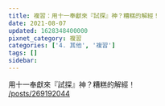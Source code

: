 ```yaml
---
title: 複習：用十一奉獻來『試探』神？糟糕的解經！
date: 2021-08-07
updated: 1628348400000
pixnet_category: 複習
categories: ['4. 其他', '複習']
tags: []
sidebar: 
---
```


<p>用十一奉獻來『試探』神？糟糕的解經！<br/>
<a href="/posts/269192044" target="_blank">/posts/269192044</a></p>
<p> </p>
